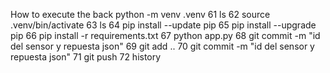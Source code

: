 How to execute the back  python -m venv .venv
   61  ls
   62  source .venv/bin/activate
   63  ls
   64  pip install --update pip
   65  pip install --upgrade pip
   66  pip install -r requirements.txt
   67  python app.py 
   68  git commit -m "id del sensor y repuesta json"
   69  git add ..
   70  git commit -m "id del sensor y repuesta json"
   71  git push 
   72   history
